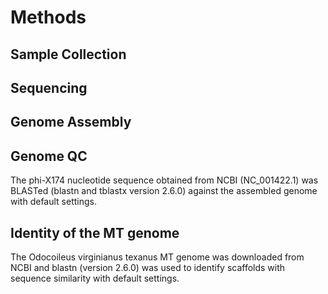 # Methods


## Sample Collection


## Sequencing


## Genome Assembly


## Genome QC

The phi-X174 nucleotide sequence obtained from NCBI (NC_001422.1) was BLASTed (blastn and tblastx version 2.6.0) against the assembled genome with default settings.


## Identity of the MT genome

The Odocoileus virginianus texanus MT genome was downloaded from NCBI and blastn (version 2.6.0) was used to identify scaffolds with sequence similarity with default settings.
